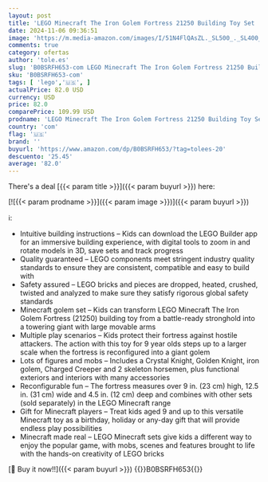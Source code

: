 ```yaml
---
layout: post
title: 'LEGO Minecraft The Iron Golem Fortress 21250 Building Toy Set  Playset Featuring a Crystal Knight and Golden Knight  A Fortress and a Giant Golem  Build and Display Minecraft Toy for 9 Year Old Kids'
date: 2024-11-06 09:36:51
image: 'https://m.media-amazon.com/images/I/51N4FlQAsZL._SL500_._SL400_.jpg'
comments: true
category: ofertas
author: 'tole.es'
slug: 'B0BSRFH653-com LEGO Minecraft The Iron Golem Fortress 21250 Building Toy...'
sku: 'B0BSRFH653-com'
tags: [ 'lego','🇺🇸', ]
actualPrice: 82.0 USD
currency: USD
price: 82.0
comparePrice: 109.99 USD
prodname: 'LEGO Minecraft The Iron Golem Fortress 21250 Building Toy Set  Playset Featuring a Crystal Knight and Golden Knight  A Fortress and a Giant Golem  Build and Display Minecraft Toy for 9 Year Old Kids'
country: 'com'
flag: '🇺🇸'
brand: ''
buyurl: 'https://www.amazon.com/dp/B0BSRFH653/?tag=tolees-20'
descuento: '25.45'
average: '82.0'
---
```


There's a deal [{{< param title >}}]({{< param buyurl >}})  here:

[![{{< param prodname >}}]({{< param image >}})]({{< param buyurl >}})

ℹ️:

- Intuitive building instructions – Kids can download the LEGO Builder app for an immersive building experience, with digital tools to zoom in and rotate models in 3D, save sets and track progress
- Quality guaranteed – LEGO components meet stringent industry quality standards to ensure they are consistent, compatible and easy to build with
- Safety assured – LEGO bricks and pieces are dropped, heated, crushed, twisted and analyzed to make sure they satisfy rigorous global safety standards
- Minecraft golem set – Kids can transform LEGO Minecraft The Iron Golem Fortress (21250) building toy from a battle-ready stronghold into a towering giant with large movable arms
- Multiple play scenarios – Kids protect their fortress against hostile attackers. The action with this toy for 9 year olds steps up to a larger scale when the fortress is reconfigured into a giant golem
- Lots of figures and mobs – Includes a Crystal Knight, Golden Knight, iron golem, Charged Creeper and 2 skeleton horsemen, plus functional exteriors and interiors with many accessories
- Reconfigurable fun – The fortress measures over 9 in. (23 cm) high, 12.5 in. (31 cm) wide and 4.5 in. (12 cm) deep and combines with other sets (sold separately) in the LEGO Minecraft range
- Gift for Minecraft players – Treat kids aged 9 and up to this versatile Minecraft toy as a birthday, holiday or any-day gift that will provide endless play possibilities
- Minecraft made real – LEGO Minecraft sets give kids a different way to enjoy the popular game, with mobs, scenes and features brought to life with the hands-on creativity of LEGO bricks

[🛒 Buy it now!!]({{< param buyurl >}})
{{<world>}}B0BSRFH653{{</world>}}

